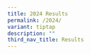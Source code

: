 ```yaml
---
title: 2024 Results
permalink: /2024/
variant: tiptap
description: ""
third_nav_title: Results
---
```

